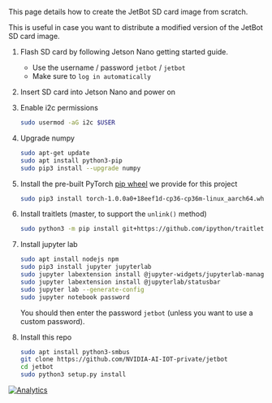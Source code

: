 This page details how to create the JetBot SD card image from scratch.

This is useful in case you want to distribute a modified version of the JetBot SD card image.

1. Flash SD card by following Jetson Nano getting started guide.  
    * Use the username / password ``jetbot`` / ``jetbot``
    * Make sure to ``log in automatically``
2. Insert SD card into Jetson Nano and power on
3. Enable i2c permissions
    
    ```bash
    sudo usermod -aG i2c $USER
    ```
4. Upgrade numpy
    ```bash
    sudo apt-get update
    sudo apt install python3-pip
    sudo pip3 install --upgrade numpy
    ```

4. Install the pre-built PyTorch [pip wheel](https://drive.google.com/open?id=1Eq641Jqb2Q0KBKsVpAhU-vxB_Mqcfrjd) we provide for this project

    ```bash
    sudo pip3 install torch-1.0.0a0+18eef1d-cp36-cp36m-linux_aarch64.whl
    ```
5. Install traitlets (master, to support the ``unlink()`` method)

    ```bash
    sudo python3 -m pip install git+https://github.com/ipython/traitlets@master
    ```
6. Install jupyter lab

    ```bash
    sudo apt install nodejs npm
    sudo pip3 install jupyter jupyterlab
    sudo jupyter labextension install @jupyter-widgets/jupyterlab-manager
    sudo jupyter labextension install @jupyterlab/statusbar
    sudo jupyter lab --generate-config
    sudo jupyter notebook password
    ```
    You should then enter the password ``jetbot`` (unless you want to use a custom password).
7. Install this repo

    ```bash
    sudo apt install python3-smbus
    git clone https://github.com/NVIDIA-AI-IOT-private/jetbot
    cd jetbot
    sudo python3 setup.py install
    ```

[![Analytics](https://ga-beacon.appspot.com/UA-135919510-1/jetbot/wiki/Create-SD-Card-Image-From-Scratch/?pixel)](https://github.com/igrigorik/ga-beacon)